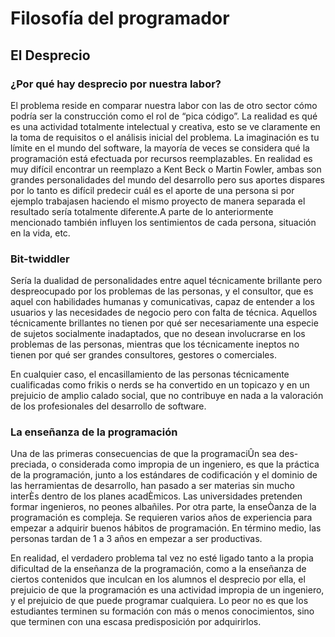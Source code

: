 # Filosofía del programador

## El Desprecio

### ¿Por qué hay desprecio por nuestra labor?

El problema reside en comparar nuestra labor con las de otro sector cómo podría ser la construcción como el rol de “pica
código”. La realidad es qué es una actividad totalmente intelectual y creativa, esto se ve claramente en la toma de
requisitos o el análisis inicial del problema. La imaginación es tu límite en el mundo del software, la mayoría de veces
se considera qué la programación está efectuada por recursos reemplazables. En realidad es muy difícil encontrar un
reemplazo a Kent Beck o Martin Fowler, ambas son grandes personalidades del mundo del desarrollo pero sus aportes
dispares por lo tanto es difícil predecir cuál es el aporte de una persona si por ejemplo trabajasen haciendo el mismo
proyecto de manera separada el resultado sería totalmente diferente.A parte de lo anteriormente mencionado también
influyen los sentimientos de cada persona, situación en la vida, etc.

### Bit-twiddler

Sería la dualidad de personalidades entre aquel técnicamente brillante pero despreocupado por los problemas de las
personas, y el consultor, que es aquel con habilidades humanas y comunicativas, capaz de entender a los usuarios y las
necesidades de negocio pero con falta de técnica. Aquellos técnicamente brillantes no tienen por qué ser necesariamente una especie de sujetos
socialmente inadaptados, que no desean involucrarse en los problemas de las personas, mientras que los técnicamente
ineptos no tienen por qué ser grandes consultores, gestores o comerciales.

En cualquier caso, el encasillamiento de las personas técnicamente cualificadas como frikis o nerds se ha convertido en
un topicazo y en un prejuicio de amplio calado social, que no contribuye en nada a la valoración de los profesionales
del desarrollo de software.

### La enseñanza de la programación

Una de las primeras consecuencias de que la programaciÛn sea des- preciada, o considerada como impropia de un ingeniero,
es que la práctica de la programación, junto a los estándares de codificación y el dominio de las herramientas de
desarrollo, han pasado a ser materias sin mucho interÈs dentro de los planes acadÈmicos. Las universidades pretenden
formar ingenieros, no peones albañiles. Por otra parte, la enseÒanza de la programación es compleja. Se requieren varios
años de experiencia para empezar a adquirir buenos hábitos de programación. En término medio, las personas tardan de 1 a
3 años en empezar a ser productivas.

En realidad, el verdadero problema tal vez no esté ligado tanto a la propia dificultad de la enseñanza de la
programación, como a la enseñanza de ciertos contenidos que inculcan en los alumnos el desprecio por ella, el prejuicio
de que la programación es una actividad impropia de un ingeniero, y el prejuicio de que puede programar cualquiera. Lo
peor no es que los estudiantes terminen su formación con más o menos conocimientos, sino que terminen con una escasa
predisposición por adquirirlos.

